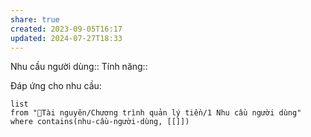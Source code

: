 ```yaml
---
share: true
created: 2023-09-05T16:17
updated: 2024-07-27T18:33
---
```

Nhu cầu người dùng::
Tính năng::

Đáp ứng cho nhu cầu:
```dataview
list
from "📜Tài nguyên/Chương trình quản lý tiền/1 Nhu cầu người dùng" 
where contains(nhu-cầu-người-dùng, [[]])
```
